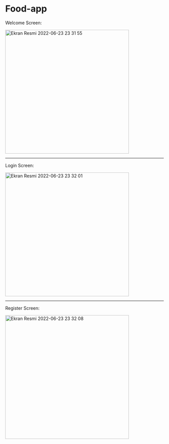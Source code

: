# Food-app
 
 Welcome Screen:
 
<img width="393" alt="Ekran Resmi 2022-06-23 23 31 55" src="https://user-images.githubusercontent.com/13748518/175394334-910e86b3-afd8-4d73-9d13-a61424913cd7.png">

-----

Login Screen:

<img width="393" alt="Ekran Resmi 2022-06-23 23 32 01" src="https://user-images.githubusercontent.com/13748518/175394372-47ef2a6e-69a1-4f71-962d-d0c1207a8953.png">

-----

Register Screen:

<img width="393" alt="Ekran Resmi 2022-06-23 23 32 08" src="https://user-images.githubusercontent.com/13748518/175394401-81511ab0-9379-4f19-a947-ef92cccbf563.png">
